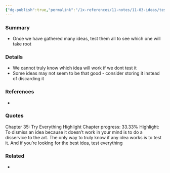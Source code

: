 ```yaml
---
{"dg-publish":true,"permalink":"/1x-references/11-notes/11-03-ideas/test-all-your-ideas/","title":"Test all your ideas","created":"2023-03-23T19:38:24.000+03:00","updated":"2024-02-14T20:18:22.718+03:00"}
---
```



### Summary
- Once we have gathered many ideas, test them all to see which one will take root

### Details
- We cannot truly know which idea will work if we dont test it
- Some ideas may not seem to be that good - consider storing it instead of discarding it

### References
- 

### Quotes


Chapter 35: Try Everything
Highlight
Chapter progress: 33.33%
Highlight: To dismiss an idea because it doesn’t work in your mind is to do a disservice to the art. The only way to truly know if any idea works is to test it. And if you’re looking for the best idea, test everything


### Related
- 